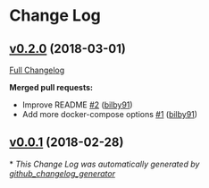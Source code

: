 # Change Log

## [v0.2.0](https://github.com/bilby91/sdev.sh/tree/v0.2.0) (2018-03-01)
[Full Changelog](https://github.com/bilby91/sdev.sh/compare/v0.0.1...v0.2.0)

**Merged pull requests:**

- Improve README [\#2](https://github.com/bilby91/sdev.sh/pull/2) ([bilby91](https://github.com/bilby91))
- Add more docker-compose options [\#1](https://github.com/bilby91/sdev.sh/pull/1) ([bilby91](https://github.com/bilby91))

## [v0.0.1](https://github.com/bilby91/sdev.sh/tree/v0.0.1) (2018-02-28)


\* *This Change Log was automatically generated by [github_changelog_generator](https://github.com/skywinder/Github-Changelog-Generator)*